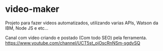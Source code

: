 # video-maker
Projeto para fazer videos automatizados, utilizando varias APIs, Watson da IBM, Node JS e etc...

Canal com video criando e postado (Com todo SEO) pela ferramenta.
https://www.youtube.com/channel/UCT5st_ojOscRnNSm-sgdvSQ
